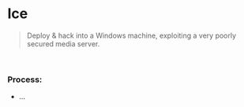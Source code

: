 # Ice

> Deploy & hack into a Windows machine, exploiting a very poorly secured media server.

<br>

### Process:
- ... 